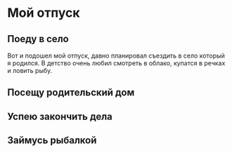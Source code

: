 # Мой отпуск

## Поеду в село
Вот и подошел мой отпуск, давно планировал съездить в село который я родился. В детство очень любил смотреть в облако, купатся в речках и ловить рыбу.
## Посещу родительский дом

## Успею закончить дела

## Займусь рыбалкой